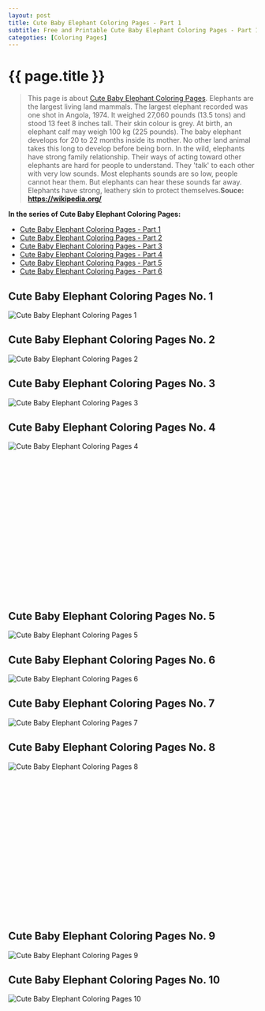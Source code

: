 ```yaml
---
layout: post
title: Cute Baby Elephant Coloring Pages - Part 1
subtitle: Free and Printable Cute Baby Elephant Coloring Pages - Part 1
categoties: [Coloring Pages]
---
```

{{ page.title }}
================
> This page is about [Cute Baby Elephant Coloring Pages](https://hoanghabelle.github.io/). Elephants are the largest living land mammals. The largest elephant recorded was one shot in Angola, 1974. It weighed 27,060 pounds (13.5 tons) and stood 13 feet 8 inches tall. Their skin colour is grey. At birth, an elephant calf may weigh 100 kg (225 pounds). The baby elephant develops for 20 to 22 months inside its mother. No other land animal takes this long to develop before being born. In the wild, elephants have strong family relationship. Their ways of acting toward other elephants are hard for people to understand. They 'talk' to each other with very low sounds. Most elephants sounds are so low, people cannot hear them. But elephants can hear these sounds far away. Elephants have strong, leathery skin to protect themselves.__Souce: https://wikipedia.org/__

**In the series of Cute Baby Elephant Coloring Pages:**

* [Cute Baby Elephant Coloring Pages - Part 1](https://hoanghabelle.github.io/2017/11/16/Cute-Baby-Elephant-Coloring-Pages-part-1.html)
* [Cute Baby Elephant Coloring Pages - Part 2](https://hoanghabelle.github.io/2017/11/16/Cute-Baby-Elephant-Coloring-Pages-part-2.html)
* [Cute Baby Elephant Coloring Pages - Part 3](https://hoanghabelle.github.io/2017/11/16/Cute-Baby-Elephant-Coloring-Pages-part-3.html)
* [Cute Baby Elephant Coloring Pages - Part 4](https://hoanghabelle.github.io/2017/11/16/Cute-Baby-Elephant-Coloring-Pages-part-4.html)
* [Cute Baby Elephant Coloring Pages - Part 5](https://hoanghabelle.github.io/2017/11/16/Cute-Baby-Elephant-Coloring-Pages-part-5.html)
* [Cute Baby Elephant Coloring Pages - Part 6](https://hoanghabelle.github.io/2017/11/16/Cute-Baby-Elephant-Coloring-Pages-part-6.html)
## Cute Baby Elephant Coloring Pages No. 1
![Cute Baby Elephant Coloring Pages 1](https://hoanghabelle.github.io/img2/Cute-Baby-Elephant-Coloring-Pages%20(1).jpg "Cute Baby Elephant Coloring Pages 1")

## Cute Baby Elephant Coloring Pages No. 2
![Cute Baby Elephant Coloring Pages 2](https://hoanghabelle.github.io/img2/Cute-Baby-Elephant-Coloring-Pages%20(2).jpg "Cute Baby Elephant Coloring Pages 2")

## Cute Baby Elephant Coloring Pages No. 3
![Cute Baby Elephant Coloring Pages 3](https://hoanghabelle.github.io/img2/Cute-Baby-Elephant-Coloring-Pages%20(3).jpg "Cute Baby Elephant Coloring Pages 3")

## Cute Baby Elephant Coloring Pages No. 4
![Cute Baby Elephant Coloring Pages 4](https://hoanghabelle.github.io/img2/Cute-Baby-Elephant-Coloring-Pages%20(4).jpg "Cute Baby Elephant Coloring Pages 4")

<script async src="//pagead2.googlesyndication.com/pagead/js/adsbygoogle.js"></script><!-- Texxtonly --><ins class="adsbygoogle" style="display:inline-block;width:336px;height:280px" data-ad-client="ca-pub-6753140515841889" data-ad-slot="3207852233"></ins><script>(adsbygoogle = window.adsbygoogle || []).push({}); </script>

## Cute Baby Elephant Coloring Pages No. 5
![Cute Baby Elephant Coloring Pages 5](https://hoanghabelle.github.io/img2/Cute-Baby-Elephant-Coloring-Pages%20(5).jpg "Cute Baby Elephant Coloring Pages 5")

## Cute Baby Elephant Coloring Pages No. 6
![Cute Baby Elephant Coloring Pages 6](https://hoanghabelle.github.io/img2/Cute-Baby-Elephant-Coloring-Pages%20(6).jpg "Cute Baby Elephant Coloring Pages 6")

## Cute Baby Elephant Coloring Pages No. 7
![Cute Baby Elephant Coloring Pages 7](https://hoanghabelle.github.io/img2/Cute-Baby-Elephant-Coloring-Pages%20(7).jpg "Cute Baby Elephant Coloring Pages 7")

## Cute Baby Elephant Coloring Pages No. 8
![Cute Baby Elephant Coloring Pages 8](https://hoanghabelle.github.io/img2/Cute-Baby-Elephant-Coloring-Pages%20(8).jpg "Cute Baby Elephant Coloring Pages 8")

<script async src="//pagead2.googlesyndication.com/pagead/js/adsbygoogle.js"></script><!-- Texxtonly --><ins class="adsbygoogle" style="display:inline-block;width:336px;height:280px" data-ad-client="ca-pub-6753140515841889" data-ad-slot="3207852233"></ins><script>(adsbygoogle = window.adsbygoogle || []).push({}); </script>

## Cute Baby Elephant Coloring Pages No. 9
![Cute Baby Elephant Coloring Pages 9](https://hoanghabelle.github.io/img2/Cute-Baby-Elephant-Coloring-Pages%20(9).jpg "Cute Baby Elephant Coloring Pages 9")

## Cute Baby Elephant Coloring Pages No. 10
![Cute Baby Elephant Coloring Pages 10](https://hoanghabelle.github.io/img2/Cute-Baby-Elephant-Coloring-Pages%20(10).jpg "Cute Baby Elephant Coloring Pages 10")

